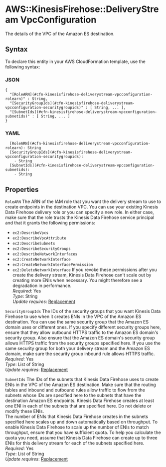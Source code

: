 # AWS::KinesisFirehose::DeliveryStream VpcConfiguration<a name="aws-properties-kinesisfirehose-deliverystream-vpcconfiguration"></a>

The details of the VPC of the Amazon ES destination\.

## Syntax<a name="aws-properties-kinesisfirehose-deliverystream-vpcconfiguration-syntax"></a>

To declare this entity in your AWS CloudFormation template, use the following syntax:

### JSON<a name="aws-properties-kinesisfirehose-deliverystream-vpcconfiguration-syntax.json"></a>

```
{
  "[RoleARN](#cfn-kinesisfirehose-deliverystream-vpcconfiguration-rolearn)" : String,
  "[SecurityGroupIds](#cfn-kinesisfirehose-deliverystream-vpcconfiguration-securitygroupids)" : [ String, ... ],
  "[SubnetIds](#cfn-kinesisfirehose-deliverystream-vpcconfiguration-subnetids)" : [ String, ... ]
}
```

### YAML<a name="aws-properties-kinesisfirehose-deliverystream-vpcconfiguration-syntax.yaml"></a>

```
  [RoleARN](#cfn-kinesisfirehose-deliverystream-vpcconfiguration-rolearn): String
  [SecurityGroupIds](#cfn-kinesisfirehose-deliverystream-vpcconfiguration-securitygroupids):
    - String
  [SubnetIds](#cfn-kinesisfirehose-deliverystream-vpcconfiguration-subnetids):
    - String
```

## Properties<a name="aws-properties-kinesisfirehose-deliverystream-vpcconfiguration-properties"></a>

`RoleARN` <a name="cfn-kinesisfirehose-deliverystream-vpcconfiguration-rolearn"></a>
The ARN of the IAM role that you want the delivery stream to use to create endpoints in the destination VPC\. You can use your existing Kinesis Data Firehose delivery role or you can specify a new role\. In either case, make sure that the role trusts the Kinesis Data Firehose service principal and that it grants the following permissions:

- `ec2:DescribeVpcs`
- `ec2:DescribeVpcAttribute`
- `ec2:DescribeSubnets`
- `ec2:DescribeSecurityGroups`
- `ec2:DescribeNetworkInterfaces`
- `ec2:CreateNetworkInterface`
- `ec2:CreateNetworkInterfacePermission`
- `ec2:DeleteNetworkInterface`
  If you revoke these permissions after you create the delivery stream, Kinesis Data Firehose can't scale out by creating more ENIs when necessary\. You might therefore see a degradation in performance\.  
  _Required_: Yes  
  _Type_: String  
  _Update requires_: [Replacement](https://docs.aws.amazon.com/AWSCloudFormation/latest/UserGuide/using-cfn-updating-stacks-update-behaviors.html#update-replacement)

`SecurityGroupIds` <a name="cfn-kinesisfirehose-deliverystream-vpcconfiguration-securitygroupids"></a>
The IDs of the security groups that you want Kinesis Data Firehose to use when it creates ENIs in the VPC of the Amazon ES destination\. You can use the same security group that the Amazon ES domain uses or different ones\. If you specify different security groups here, ensure that they allow outbound HTTPS traffic to the Amazon ES domain's security group\. Also ensure that the Amazon ES domain's security group allows HTTPS traffic from the security groups specified here\. If you use the same security group for both your delivery stream and the Amazon ES domain, make sure the security group inbound rule allows HTTPS traffic\.  
_Required_: Yes  
_Type_: List of String  
_Update requires_: [Replacement](https://docs.aws.amazon.com/AWSCloudFormation/latest/UserGuide/using-cfn-updating-stacks-update-behaviors.html#update-replacement)

`SubnetIds` <a name="cfn-kinesisfirehose-deliverystream-vpcconfiguration-subnetids"></a>
The IDs of the subnets that Kinesis Data Firehose uses to create ENIs in the VPC of the Amazon ES destination\. Make sure that the routing tables and inbound and outbound rules allow traffic to flow from the subnets whose IDs are specified here to the subnets that have the destination Amazon ES endpoints\. Kinesis Data Firehose creates at least one ENI in each of the subnets that are specified here\. Do not delete or modify these ENIs\.  
The number of ENIs that Kinesis Data Firehose creates in the subnets specified here scales up and down automatically based on throughput\. To enable Kinesis Data Firehose to scale up the number of ENIs to match throughput, ensure that you have sufficient quota\. To help you calculate the quota you need, assume that Kinesis Data Firehose can create up to three ENIs for this delivery stream for each of the subnets specified here\.  
_Required_: Yes  
_Type_: List of String  
_Update requires_: [Replacement](https://docs.aws.amazon.com/AWSCloudFormation/latest/UserGuide/using-cfn-updating-stacks-update-behaviors.html#update-replacement)
